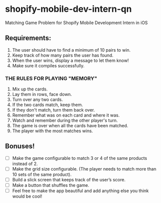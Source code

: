 # shopify-mobile-dev-intern-qn
Matching Game Problem for Shopify Mobile Development Intern in iOS

## Requirements:
1. The user should have to find a minimum of 10 pairs to win. 
2. Keep track of how many pairs the user has found. 
3. When the user wins, display a message to let them know!
4. Make sure it compiles successfully.

### THE RULES FOR PLAYING "MEMORY"
1. Mix up the cards.
2. Lay them in rows, face down.
3. Turn over any two cards.
4. If the two cards match, keep them.
5. If they don't match, turn them back over.
6. Remember what was on each card and where it was.
7. Watch and remember during the other player's turn.
8. The game is over when all the cards have been matched.
9. The player with the most matches wins.

## Bonuses!
- [ ] Make the game configurable to match 3 or 4 of the same products instead of 2.
- [ ] Make the grid size configurable. (The player needs to match more than 10 sets of the same product).
- [ ] Build a slick screen that keeps track of the user’s score.
- [ ] Make a button that shuffles the game.
- [ ] Feel free to make the app beautiful and add anything else you think would be cool!
